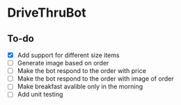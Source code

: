 # DriveThruBot

## To-do
- [x] Add support for different size items
- [ ] Generate image based on order
- [ ] Make the bot respond to the order with price
- [ ] Make the bot respond to the order with image of order
- [ ] Make breakfast avalible only in the morning
- [ ] Add unit testing
